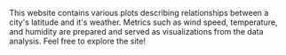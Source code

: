 This website contains various plots describing relationships between a city's latitude and it's weather. Metrics such as wind speed, temperature, and humidity are prepared and served as visualizations from the data analysis. Feel free to explore the site!
